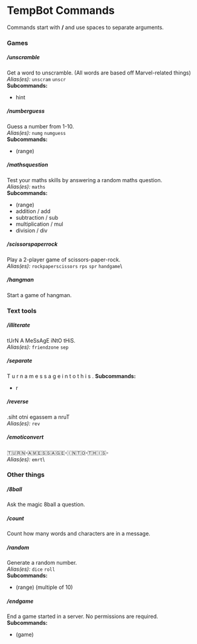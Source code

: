 # TempBot Commands
Commands start with **/** and use spaces to separate arguments.

### Games
##### /unscramble
Get a word to unscramble. (All words are based off Marvel-related things)\
*Alias(es):* `unscram` `unscr`\
**Subcommands:**
- hint
##### /numberguess
Guess a number from 1-10.\
*Alias(es):* `numg` `numguess`\
**Subcommands:**
- (range)
##### /mathsquestion
Test your maths skills by answering a random maths question.\
*Alias(es):* `maths`\
**Subcommands:**
- (range)
- addition / add
- subtraction / sub
- multiplication / mul
- division / div
##### /scissorspaperrock
Play a 2-player game of scissors-paper-rock.\
*Alias(es):* `rockpaperscissors` `rps` `spr` `handgame`\
##### /hangman
Start a game of hangman.

### Text tools
##### /illiterate
tUrN A MeSsAgE iNtO tHiS.\
*Alias(es):* `friendzone` `sep`
##### /separate
T u r n   a   m e s s a g e   i n t o   t h i s .
**Subcommands:**
- r<number of spaces>
##### /reverse
.siht otni egassem a nruT\
*Alias(es):* `rev`
##### /emoticonvert
🇹🇺🇷🇳▫️🇦🇲🇪🇸🇸🇦🇬🇪▫️🇮🇳🇹🇴▫️🇹🇭🇮🇸▫️\
*Alias(es):* `emrt`\

### Other things
##### /8ball
Ask the magic 8ball a question.
##### /count
Count how many words and characters are in a message.
##### /random
Generate a random number.\
*Alias(es):* `dice` `roll`\
**Subcommands:**
- (range) (multiple of 10)
##### /endgame
End a game started in a server. No permissions are required.\
**Subcommands:**
- (game)
